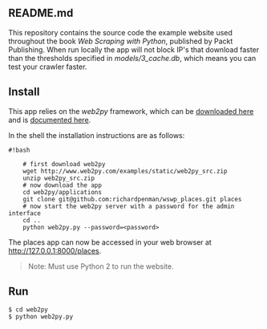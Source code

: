 ## README.md

This repository contains the source code the example website used throughout the book *Web Scraping with Python*, published by Packt Publishing. When run locally the app will not block IP's that download faster than the thresholds specified in *models/3_cache.db*, which means you can test your crawler faster.

## Install

This app relies on the *web2py* framework, which can be [downloaded here](http://web2py.com/init/default/download) and is [documented here](http://web2py.com/book).

In the shell the installation instructions are as follows:

```
#!bash

    # first download web2py
    wget http://www.web2py.com/examples/static/web2py_src.zip
    unzip web2py_src.zip
    # now download the app
    cd web2py/applications
    git clone git@github.com:richardpenman/wswp_places.git places
    # now start the web2py server with a password for the admin interface
    cd ..
    python web2py.py --password=<password>
```

The places app can now be accessed in your web browser at http://127.0.0.1:8000/places.

> Note: Must use Python 2 to run the website.

## Run

```shell
$ cd web2py
$ python web2py.py
```